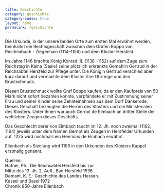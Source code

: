 ```yaml
---
title: Geschichte
category: geschichte
category-index: true
layout: home
permalink: /geschichte
---
```


Die Urkunde, in der unsere beiden Orte zum ersten Mal erwähnt werden,
beinhaltet ein Rechtsgeschäft zwischen dem Grafen Boppo von
Reichenbach - Ziegenhain (1114–1156) und dem Kloster Hersfeld.

Im Jahre 1146 brachte König Konrad III. (1138 –1152) auf dem Zuge zum Reichstag
in Kaina (Saale) seine plötzlich erkrankte Gemahlin Gertrud in der Reichsabtei
Hersfeld zur Pflege unter. Die Königin Gertrud verschied aber kurz darauf und
vermachte dem Kloster ihre Ohrringe und den Brustschmuck.

Diesen Brustschmuck wollte Graf Boppo kaufen; da er den Kaufpreis von 50
Mark nicht sofort bezahlen konnte, verpfändete er mit Zustimmung seiner
Frau und seiner Kinder seine Zehnteinahmen aus dem Dorf Dankerode.
Dieses Geschäft bezeugten die Herren des Klosters und die Ministerialen des
Klosters. Unter ihnen war auch Gernot de Elmbach an dritter Stelle der weltlichen
Zeugen dieses Geschäfts.

Das Geschlecht derer von Elmbach taucht im 12. Jh. noch zweimal (1162,
1194) jeweils unter dem Namen Gernot als Zeugen in Hersfelder Urkunden
auf. 1225 wird nochmals ein Henricus de Elmbach erwähnt.

Ellenbach als Siedlung wird 1196 in den Urkunden des Klosters Kappel erstmalig
genannt.

Quellen:  
Hafner, Ph.: Die Reichsabtei Hersfeld bis zur  
Mitte des 13. Jh. 2. Aufl., Bad Hersfeld 1936  
Demant, K. E.: Geschichte des Landes Hessen.  
Kassel und Basel 1972  
Chronik 850-Jahre Ellenbach